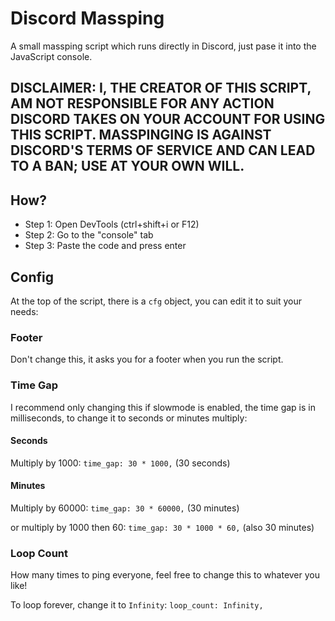 # Discord Massping

A small massping script which runs directly in Discord, just pase it into the JavaScript console.

## DISCLAIMER: I, THE CREATOR OF THIS SCRIPT, AM NOT RESPONSIBLE FOR ANY ACTION DISCORD TAKES ON YOUR ACCOUNT FOR USING THIS SCRIPT. MASSPINGING IS AGAINST DISCORD'S TERMS OF SERVICE AND CAN LEAD TO A BAN; USE AT YOUR OWN WILL.

## How?

- Step 1: Open DevTools (ctrl+shift+i or F12)
- Step 2: Go to the "console" tab
- Step 3: Paste the code and press enter

## Config

At the top of the script, there is a `cfg` object, you can edit it to suit your needs:

### Footer

Don't change this, it asks you for a footer when you run the script.

### Time Gap

I recommend only changing this if slowmode is enabled, the time gap is in milliseconds, to change it to seconds or minutes multiply:

#### Seconds

Multiply by 1000: `time_gap: 30 * 1000,` (30 seconds)

#### Minutes

Multiply by 60000: `time_gap: 30 * 60000,` (30 minutes)

or multiply by 1000 then 60: `time_gap: 30 * 1000 * 60,` (also 30 minutes)

### Loop Count

How many times to ping everyone, feel free to change this to whatever you like!

To loop forever, change it to `Infinity`: `loop_count: Infinity,`

